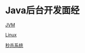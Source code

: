 # Java后台开发面经

[JVM](https://github.com/Linus1949/LeetCode/blob/master/%E9%9D%A2%E8%AF%95.md)

[Linux](https://github.com/Linus1949/LeetCode/blob/master/%E9%9D%A2%E7%BB%8F/Linux.md)

[秒杀系统](https://github.com/Linus1949/LeetCode/blob/master/%E9%9D%A2%E7%BB%8F/%E7%A7%92%E6%9D%80%E7%B3%BB%E7%BB%9F.md)
